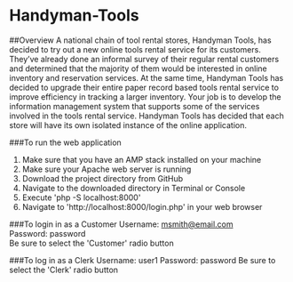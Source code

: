 # Handyman-Tools

##Overview
A national chain of tool rental stores, Handyman Tools, has decided to try out a new online tools rental service for its customers. They’ve already done an informal survey of their regular rental customers and determined that the majority of them would be interested in online inventory and reservation services. At the same time, Handyman Tools has decided to upgrade their entire paper record based tools rental service to improve efficiency in tracking a larger inventory. Your job is to develop the information management system that supports some of the services involved in the tools rental service.  Handyman Tools has decided that each store will have its own isolated instance of the online application. 

###To run the web application
1. Make sure that you have an AMP stack installed on your machine
2. Make sure your Apache web server is running
3. Download the project directory from GitHub
4. Navigate to the downloaded directory in Terminal or Console
5. Execute 'php -S localhost:8000'
6. Navigate to 'http://localhost:8000/login.php' in your web browser

###To login in as a Customer
Username: msmith@email.com
<br>
Password: password
<br>
Be sure to select the 'Customer' radio button

###To log in as a Clerk
Username: user1
Password: password
Be sure to select the 'Clerk' radio button



